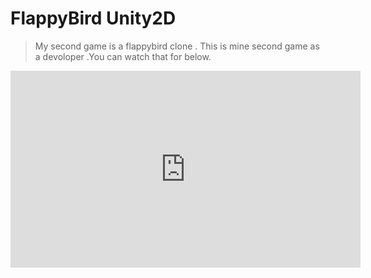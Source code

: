 # FlappyBird Unity2D

>  My second game is a flappybird clone . This is mine second game as a devoloper .You can watch that for below.

<iframe width="560" height="315" src="https://www.youtube.com/embed/05PVEXMY4Wg" title="YouTube video player" frameborder="0" allow="accelerometer; autoplay; clipboard-write; encrypted-media; gyroscope; picture-in-picture" allowfullscreen></iframe>